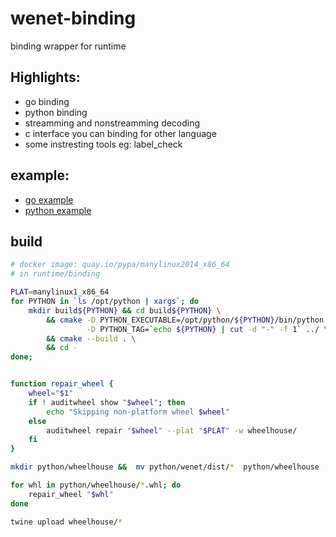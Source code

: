# wenet-binding
binding wrapper for runtime

## Highlights:

* go binding
* python binding
* streamming and nonstreamming decoding
* c interface you can binding for other language
* some instresting tools eg: label_check

## example:
- [go example](go/README.md)
- [python example](python/README.md)

## build
``` bash
# docker image: quay.io/pypa/manylinux2014_x86_64
# in runtime/binding

PLAT=manylinux1_x86_64
for PYTHON in `ls /opt/python | xargs`; do
    mkdir build${PYTHON} && cd build${PYTHON} \
        && cmake -D PYTHON_EXECUTABLE=/opt/python/${PYTHON}/bin/python \
                 -D PYTHON_TAG=`echo ${PYTHON} | cut -d "-" -f 1` ../ \
        && cmake --build . \
        && cd -
done;


function repair_wheel {
    wheel="$1"
    if ! auditwheel show "$wheel"; then
        echo "Skipping non-platform wheel $wheel"
    else
        auditwheel repair "$wheel" --plat "$PLAT" -w wheelhouse/
    fi
}

mkdir python/wheelhouse &&  mv python/wenet/dist/*  python/wheelhouse

for whl in python/wheelhouse/*.whl; do
    repair_wheel "$whl"
done

twine upload wheelhouse/*

```
